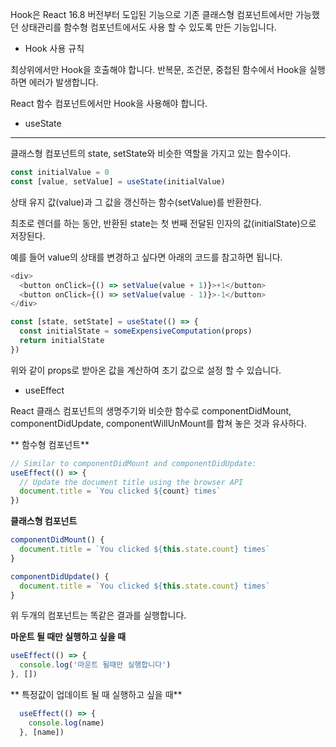 Hook은 React 16.8 버전부터 도입된 기능으로 기존 클래스형 컴포넌트에서만 가능했던 상태관리를 함수형 컴포넌트에서도 사용 할 수 있도록 만든 기능입니다.

* Hook 사용 규칙

최상위에서만 Hook을 호출해야 합니다. 반복문, 조건문, 중첩된 함수에서 Hook을 실행하면 에러가 발생합니다.

 React 함수 컴포넌트에서만 Hook을 사용해야 합니다.

* useState

---------------

클래스형 컴포넌트의 state, setState와 비슷한 역할을 가지고 있는 함수이다.

```javascript
const initialValue = 0
const [value, setValue] = useState(initialValue)
```

상태 유지 값(value)과 그 값을 갱신하는 함수(setValue)를 반환한다.

 최초로 렌더를 하는 동안, 반환된 state는 첫 번째 전달된 인자의 값(initialState)으로 저장된다.

 예를 들어 value의 상태를 변경하고 싶다면 아래의 코드를 참고하면 됩니다.

```javascript
<div>
  <button onClick={() => setValue(value + 1)}>+1</button>
  <button onClick={() => setValue(value - 1)}>-1</button>
</div>
```



```javascript
const [state, setState] = useState(() => {
  const initialState = someExpensiveComputation(props)
  return initialState
})
```

위와 같이 props로 받아온 값을 계산하여 초기 값으로 설정 할 수 있습니다.

* useEffect

React 클래스 컴포넌트의 생명주기와 비슷한 함수로 componentDidMount, componentDidUpdate, componentWillUnMount를 합쳐 놓은 것과 유사하다. 

** 함수형 컴포넌트**

```javascript
// Similar to componentDidMount and componentDidUpdate:
useEffect(() => {
  // Update the document title using the browser API
  document.title = `You clicked ${count} times`
})
```

**클래스형 컴포넌트**

```javascript
componentDidMount() {
  document.title = `You clicked ${this.state.count} times`
}

componentDidUpdate() {
  document.title = `You clicked ${this.state.count} times`
}
```



위 두개의 컴포넌트는 똑같은 결과를 실행합니다.

**마운트 될 때만 실행하고 싶을 때**

```javascript
useEffect(() => {
  console.log('마운트 될때만 실행합니다')
}, [])
```

** 특정값이 업데이트 될 때 실행하고 싶을 때**

```javascript
  useEffect(() => {
    console.log(name)
  }, [name])
```

